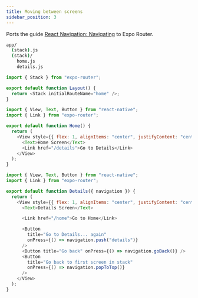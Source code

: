 ```yaml
---
title: Moving between screens
sidebar_position: 3
---
```


Ports the guide [React Navigation: Navigating](https://reactnavigation.org/docs/navigating) to Expo Router.

```bash title="File System"
app/
  (stack).js
  (stack)/
    home.js
    details.js
```

```js title=app/(stack).js
import { Stack } from "expo-router";

export default function Layout() {
  return <Stack initialRouteName="home" />;
}
```

```js title=app/(stack)/home.js
import { View, Text, Button } from "react-native";
import { Link } from "expo-router";

export default function Home() {
  return (
    <View style={{ flex: 1, alignItems: "center", justifyContent: "center" }}>
      <Text>Home Screen</Text>
      <Link href="/details">Go to Details</Link>
    </View>
  );
}
```

```js title=app/(stack)/details.js
import { View, Text, Button } from "react-native";
import { Link } from "expo-router";

export default function Details({ navigation }) {
  return (
    <View style={{ flex: 1, alignItems: "center", justifyContent: "center" }}>
      <Text>Details Screen</Text>

      <Link href="/home">Go to Home</Link>

      <Button
        title="Go to Details... again"
        onPress={() => navigation.push("details")}
      />
      <Button title="Go back" onPress={() => navigation.goBack()} />
      <Button
        title="Go back to first screen in stack"
        onPress={() => navigation.popToTop()}
      />
    </View>
  );
}
```
